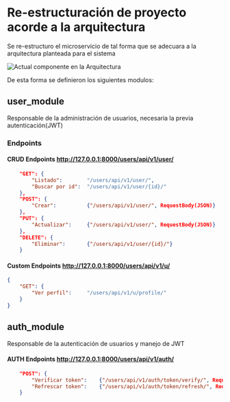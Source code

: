 # Re-estructuración de proyecto acorde a la arquitectura

Se re-estructuro el microservicio de tal forma que se adecuara a la arquitectura planteada para el sistema

![Actual componente en la Arquitectura](https://github.com/Sachica/allauth-and-jwt/blob/master/readme_imgs/this_component.PNG)

De esta forma se definieron los siguientes modulos:

## user_module
Responsable de la administración de usuarios, necesaria la previa autenticación(JWT)

### Endpoints
#### CRUD Endpoints http://127.0.0.1:8000/users/api/v1/user/
```json
    "GET": {
        "Listado":        "/users/api/v1/user/",
        "Buscar por id":  "/users/api/v1/user/{id}/"
    },
    "POST": {
        "Crear":          {"/users/api/v1/user/", RequestBody(JSON)}
    },
    "PUT": {
        "Actualizar":     {"/users/api/v1/user/", RequestBody(JSON)}
    },
    "DELETE": {
        "Eliminar":       {"/users/api/v1/user/{id}/"}
    }
```
#### Custom Endpoints http://127.0.0.1:8000/users/api/v1/u/
```json
{
    "GET": {
        "Ver perfil":     "/users/api/v1/u/profile/"
    }
}
```

## auth_module
Responsable de la autenticación de usuarios y manejo de JWT
#### AUTH Endpoints http://127.0.0.1:8000/users/api/v1/auth/
```json
    "POST": {
        "Verificar token":    {"/users/api/v1/auth/token/verify/", RequestBody(JSON)},
        "Refrescar token":    {"/users/api/v1/auth/token/refresh/", RequestBody(JSON)}
    }
```
